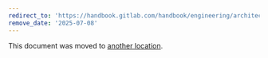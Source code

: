 ```yaml
---
redirect_to: 'https://handbook.gitlab.com/handbook/engineering/architecture/design-documents/observability_for_self_managed/'
remove_date: '2025-07-08'
---
```


This document was moved to [another location](https://handbook.gitlab.com/handbook/engineering/architecture/design-documents/observability_for_self_managed/).

<!-- This redirect file can be deleted after <2025-07-08>. -->
<!-- Redirects that point to other docs in the same project expire in three months. -->
<!-- Redirects that point to docs in a different project or site (for example, link is not relative and starts with `https:`) expire in one year. -->
<!-- Before deletion, see: https://docs.gitlab.com/ee/development/documentation/redirects.html -->
